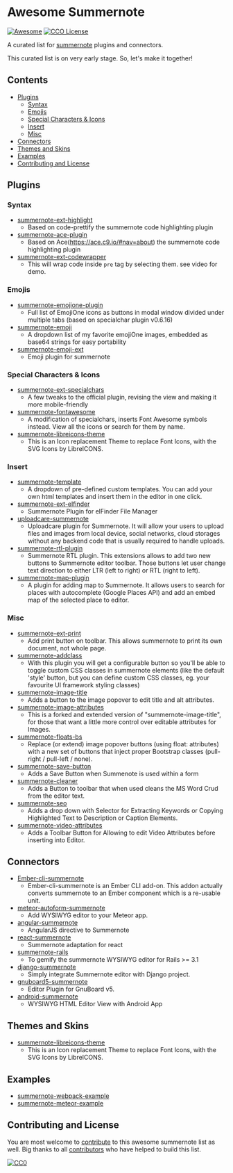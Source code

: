 # Awesome Summernote

[![Awesome](https://cdn.rawgit.com/sindresorhus/awesome/d7305f38d29fed78fa85652e3a63e154dd8e8829/media/badge.svg)](https://github.com/sindresorhus/awesome)
[![CCO License](https://img.shields.io/badge/license-CC0-blue.svg?style=plastic "CC0 License")](#contributing-and-license)

A curated list for [summernote](https://github.com/summernote/summernote/) plugins and connectors.

This curated list is on very early stage. So, let's make it together!

## Contents
- [Plugins](#plugins)
  - [Syntax](#syntax)
  - [Emojis](#emojis)
  - [Special Characters & Icons](#special-characters-&-icons)
  - [Insert](#insert)
  - [Misc](#misc)
- [Connectors](#connectors)
- [Themes and Skins](#themes-and-skins)
- [Examples](#examples)
- [Contributing and License](#contributing-and-license)

## Plugins

### Syntax
 - [summernote-ext-highlight](https://github.com/heyanlong/summernote-ext-highlight)
   - Based on code-prettify the summernote code highlighting plugin
 - [summernote-ace-plugin](https://github.com/wubin1989/summernote-ace-plugin)
   - Based on Ace(https://ace.c9.io/#nav=about) the summernote code highlighting plugin
 - [summernote-ext-codewrapper](https://github.com/semplon/summernote-ext-codewrapper)
   - This will wrap code inside `pre` tag by selecting them. see video for demo.

### Emojis
 - [summernote-emojione-plugin](https://github.com/bmironov/summernote-emojione-plugin)
   - Full list of EmojiOne icons as buttons in modal window divided under multiple tabs (based on specialchar plugin v0.6.16)
 - [summernote-emoji](https://github.com/JustinEldracher/summernote-plugins/tree/master/summernote-emoji)
   - A dropdown list of my favorite emojiOne images, embedded as base64 strings for easy portability
 - [summernote-emoji-ext](https://github.com/nilobarp/summernote-ext-emoji)
   - Emoji plugin for summernote

### Special Characters & Icons
 - [summernote-ext-specialchars](https://github.com/JustinEldracher/summernote-plugins/tree/master/summernote-ext-specialchars)
   - A few tweaks to the official plugin, revising the view and making it more mobile-friendly
 - [summernote-fontawesome](https://github.com/JustinEldracher/summernote-plugins/tree/master/summernote-fontawesome)
   - A modification of specialchars, inserts Font Awesome symbols instead.  View all the icons or search for them by name.
 - [summernote-libreicons-theme](https://github.com/StudioJunkyard/LibreICONS/tree/master/themes/summernote)
   - This is an Icon replacement Theme to replace Font Icons, with the SVG Icons by LibreICONS.

### Insert
 - [summernote-template](https://github.com/Nanakii/summernote-plugins/tree/master/plugin/template)
   - A dropdown of pre-defined custom templates. You can add your own html templates and insert them in the editor in one click.
 - [summernote-ext-elfinder](https://github.com/semplon/summernote-ext-elfinder)
   - Summernote Plugin for elFinder File Manager
 - [uploadcare-summernote](https://github.com/uploadcare/uploadcare-summernote)
   - Uploadcare plugin for Summernote. It will allow your users to upload files and images from local device, social networks, cloud storages without any backend code that is usually required to handle uploads.
 - [summernote-rtl-plugin](https://github.com/virtser/summernote-rtl-plugin)
   - Summernote RTL plugin. This extensions allows to add two new buttons to Summernote editor toolbar. Those buttons let user change text direction to either LTR (left to right) or RTL (right to left).
 - [summernote-map-plugin](https://github.com/maiyaporn/summernote-map-plugin)
   - A plugin for adding map to Summernote. It allows users to search for places with autocomplete (Google Places API) and add an embed map of the selected place to editor.

### Misc
 - [summernote-ext-print](https://github.com/lqez/summernote-ext-print)
   - Add print button on toolbar. This allows summernote to print its own document, not whole page.
 - [summernote-addclass](https://github.com/creativeprogramming/summernote-addclass)
   - With this plugin you will get a configurable button so you'll be able to toggle custom CSS classes in summernote elements (like the default 'style' button, but you can define custom CSS classes, eg. your favourite UI framework styling classes)
 - [summernote-image-title](https://github.com/asiffermann/summernote-image-title)
   - Adds a button to the image popover to edit title and alt attributes.
 - [summernote-image-attributes](https://github.com/StudioJunkyard/summernote-image-attributes)
   - This is a forked and extended version of "summernote-image-title", for those that want a little more control over editable attributes for Images.
 - [summernote-floats-bs](https://github.com/MarcosBL/summernote-floats-bs)
   - Replace (or extend) image popover buttons (using float: attributes) with a new set of buttons that inject proper Bootstrap classes (pull-right / pull-left / none).
 - [summernote-save-button](https://github.com/StudioJunkyard/summernote-save-button)
   - Adds a Save Button when Summenote is used within a form
 - [summernote-cleaner](https://github.com/StudioJunkyard/summernote-cleaner)
   - Adds a Button to toolbar that when used cleans the MS Word Crud from the editor text.
 - [summernote-seo](https://github.com/StudioJunkyard/summernote-seo)
   - Adds a drop down with Selector for Extracting Keywords or Copying Highlighted Text to Description or Caption Elements.
 - [summernote-video-attributes](https://github.com/StudioJunkyard/summernote-video-attributes)
   - Adds a Toolbar Button for Allowing to edit Video Attributes before inserting into Editor.

## Connectors
 - [Ember-cli-summernote](https://github.com/vsymguysung/ember-cli-summernote)
   - Ember-cli-summernote is an Ember CLI add-on. This addon actually converts summernote to an Ember component which is a re-usable unit.
 - [meteor-autoform-summernote](https://github.com/mpowaga/meteor-autoform-summernote)
   - Add WYSIWYG editor to your Meteor app.
 - [angular-summernote](https://github.com/summernote/angular-summernote)
   - AngularJS directive to Summernote
 - [react-summernote](https://github.com/Vnkitaev/react-summernote)
   - Summernote adaptation for react
 - [summernote-rails](https://github.com/summernote/summernote-rails)
   - To gemify the summernote WYSIWYG editor for Rails >= 3.1
 - [django-summernote](https://github.com/summernote/django-summernote)
   - Simply integrate Summernote editor with Django project.
 - [gnuboard5-summernote](https://github.com/easylogic/gnuboard5-summernote)
   - Editor Plugin for GnuBoard v5.
 - [android-summernote](https://github.com/AvinashSKaranth/android-summernote)
   - WYSIWYG HTML Editor View with Android App

## Themes and Skins
- [summernote-libreicons-theme](https://github.com/StudioJunkyard/LibreICONS/tree/master/themes/summernote)
   - This is an Icon replacement Theme to replace Font Icons, with the SVG Icons by LibreICONS.

## Examples
 - [summernote-webpack-example](https://github.com/hackerwins/summernote-webpack-example)
 - [summernote-meteor-example](https://github.com/hackerwins/summernote-meteor-example)

## Contributing and License

You are most welcome to [contribute](CONTRIBUTING.md) to this awesome summernote list as well. Big thanks to all [contributors](https://github.com/summernote/awesome-summernote/graphs/contributors) who have helped to build this list.

[![CC0](https://licensebuttons.net/p/zero/1.0/88x31.png)](https://creativecommons.org/publicdomain/zero/1.0/)
